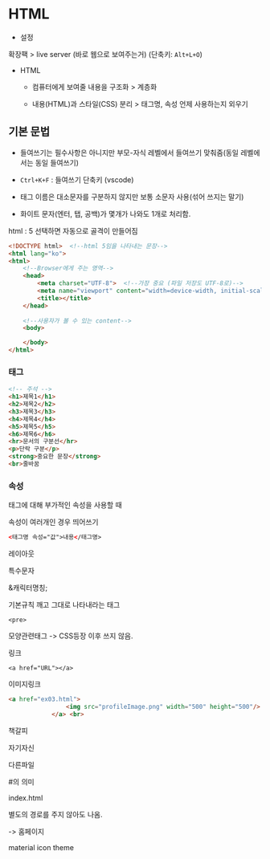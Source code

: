 # HTML

- 설정

확장팩 > live server (바로 웹으로 보여주는거) (단축키: `Alt+L+O`)



- HTML

  - 컴퓨터에게 보여줄 내용을 구조화 > 계층화

  - 내용(HTML)과 스타일(CSS) 분리 > 태그명, 속성 언제 사용하는지 외우기



## 기본 문법

- 들여쓰기는 필수사항은 아니지만 부모-자식 레벨에서 들여쓰기 맞춰줌(동일 레벨에서는 동일 들여쓰기)

- `Ctrl+K+F` : 들여쓰기 단축키 (vscode)

- 태그 이름은 대소문자를 구분하지 않지만 보통 소문자 사용(섞어 쓰지는 말기)

- 화이트 문자(엔터, 탭, 공백)가 몇개가 나와도 1개로 처리함.



html : 5 선택하면 자동으로 골격이 만들어짐

```html
<!DOCTYPE html>  <!--html 5임을 나타내는 문장-->
<html lang="ko">
<html>
    <!--Browser에게 주는 영역-->
    <head>
        <meta charset="UTF-8">	<!--가장 중요 (파일 저장도 UTF-8로)-->
    	<meta name="viewport" content="width=device-width, initial-scale=1.0">
        <title></title>
    </head>
    
    <!--사용자가 볼 수 있는 content-->
    <body>

    </body>
</html>
```



### 태그

```html
<!-- 주석 -->
<h1>제목1</h1>
<h2>제목2</h2>
<h3>제목3</h3>
<h4>제목4</h4>
<h5>제목5</h5>
<h6>제목6</h6>
<hr>문서의 구분선</hr>
<p>단락 구분</p>
<strong>중요한 문장</strong>
<br>줄바꿈
```



### 속성

태그에 대해 부가적인 속성을 사용할 때

속성이 여러개인 경우 띄어쓰기

```html
<태그명 속성="값">내용</태그명>
```



레이아웃





특수문자

&캐릭터명칭;

기본규칙 깨고 그대로 나타내라는 태그

 ```<pre>```



모양관련태그 -> CSS등장 이후 쓰지 않음.



링크

`<a href="URL"></a>`

이미지링크

```html
<a href="ex03.html">
                <img src="profileImage.png" width="500" height="500"/> 홍이의 곱슐랭
            </a> <br>
```



책갈피

자기자신

다른파일

#의 의미





index.html

별도의 경로를 주지 않아도 나옴.

-> 홈페이지



material icon theme







